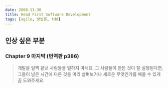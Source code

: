 ```yaml
---
date: 2008-11-30
title: Head First Software Development
tags: [agile, 방법론, tdd]
---
```


## 인상 싶은 부분
### Chapter 9 마지막 (번역판 p386)
> 개발을 일찍 끝낸 사람들을 벌하지 마세요.
> 그 사람들이 만든 것이 잘 실행된다면, 
그들이 남은 시간에 다른 것을 미리 살펴보거나 새로운 무엇인가를 배울 수 있게끔 도와주세요.
